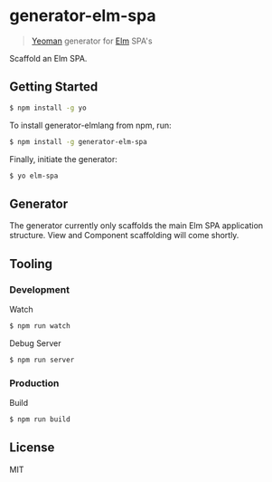 # generator-elm-spa

> [Yeoman](http://yeoman.io) generator for [Elm](http://elm-lang.org/) SPA's

Scaffold an Elm SPA.

## Getting Started

```sh
$ npm install -g yo
```

To install generator-elmlang from npm, run:

```sh
$ npm install -g generator-elm-spa
```

Finally, initiate the generator:

```sh
$ yo elm-spa
```

## Generator

The generator currently only scaffolds the main Elm SPA application structure.  View and Component scaffolding will come shortly.

## Tooling

### Development

Watch

```sh
$ npm run watch
```

Debug Server

```sh
$ npm run server
```

### Production

Build

```sh
$ npm run build
```

## License

MIT

